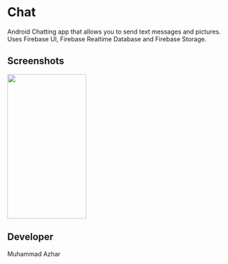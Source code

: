 # Chat

Android Chatting app that allows you to send text messages and pictures. 
Uses Firebase UI, Firebase Realtime Database and Firebase Storage. 

## Screenshots 

<img src="Chat.gif" width="180" height="330">

## Developer 

Muhammad Azhar
